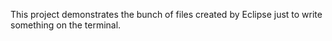 This project demonstrates the bunch of files created by Eclipse just to write something on the terminal.
